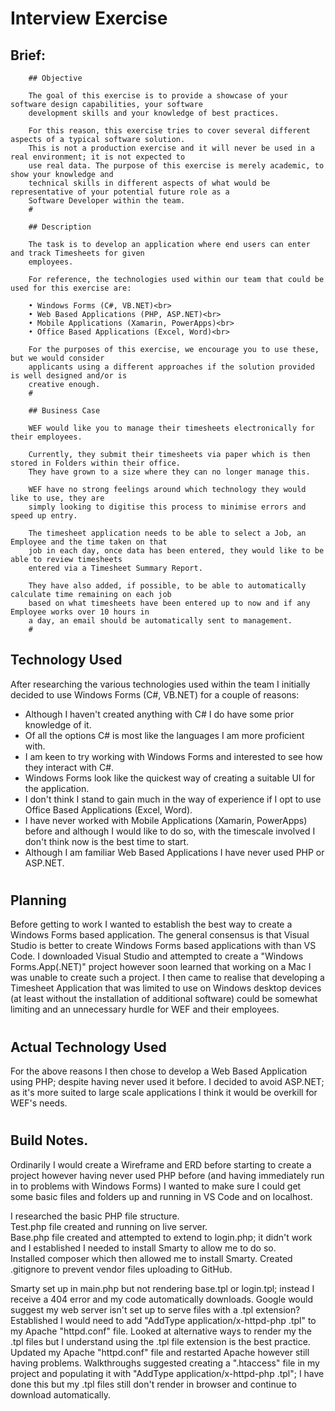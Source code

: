 # Interview Exercise

## Brief:

        ## Objective

        The goal of this exercise is to provide a showcase of your software design capabilities, your software
        development skills and your knowledge of best practices.

        For this reason, this exercise tries to cover several different aspects of a typical software solution.
        This is not a production exercise and it will never be used in a real environment; it is not expected to
        use real data. The purpose of this exercise is merely academic, to show your knowledge and
        technical skills in different aspects of what would be representative of your potential future role as a
        Software Developer within the team.
        #

        ## Description

        The task is to develop an application where end users can enter and track Timesheets for given
        employees.

        For reference, the technologies used within our team that could be used for this exercise are:

        • Windows Forms (C#, VB.NET)<br>
        • Web Based Applications (PHP, ASP.NET)<br>
        • Mobile Applications (Xamarin, PowerApps)<br>
        • Office Based Applications (Excel, Word)<br>

        For the purposes of this exercise, we encourage you to use these, but we would consider
        applicants using a different approaches if the solution provided is well designed and/or is
        creative enough.
        # 

        ## Business Case

        WEF would like you to manage their timesheets electronically for their employees.

        Currently, they submit their timesheets via paper which is then stored in Folders within their office.
        They have grown to a size where they can no longer manage this.

        WEF have no strong feelings around which technology they would like to use, they are
        simply looking to digitise this process to minimise errors and speed up entry.

        The timesheet application needs to be able to select a Job, an Employee and the time taken on that
        job in each day, once data has been entered, they would like to be able to review timesheets
        entered via a Timesheet Summary Report.

        They have also added, if possible, to be able to automatically calculate time remaining on each job
        based on what timesheets have been entered up to now and if any Employee works over 10 hours in
        a day, an email should be automatically sent to management.
        #

## Technology Used

After researching the various technologies used within the team I initially decided to use Windows Forms (C#, VB.NET) for a couple of reasons:

-   Although I haven't created anything with C# I do have some prior knowledge of it.
-   Of all the options C# is most like the languages I am more proficient with.
-   I am keen to try working with Windows Forms and interested to see how they interact with C#.
-   Windows Forms look like the quickest way of creating a suitable UI for the application.
-   I don't think I stand to gain much in the way of experience if I opt to use Office Based Applications (Excel, Word).
-   I have never worked with Mobile Applications (Xamarin, PowerApps) before and although I would like to do so, with the timescale involved I don't think now is the best time to start.
-   Although I am familiar Web Based Applications I have never used PHP or ASP.NET.
#

## Planning

Before getting to work I wanted to establish the best way to create a Windows Forms based application. The general consensus is that Visual Studio is better to create Windows Forms based applications with than VS Code. I downloaded Visual Studio and attempted to create a "Windows Forms.App(.NET)" project however soon learned that working on a Mac I was unable to create such a project. I then came to realise that developing a Timesheet Application that was limited to use on Windows desktop devices (at least without the installation of additional software) could be somewhat limiting and an unnecessary hurdle for WEF and their employees. 
#

## Actual Technology Used

For the above reasons I then chose to develop a Web Based Application using PHP; despite having never used it before. I decided to avoid ASP.NET; as it's more suited to large scale applications I think it would be overkill for WEF's needs.
#

## Build Notes.

Ordinarily I would create a Wireframe and ERD before starting to create a project however having never used PHP before (and having immediately run in to problems with Windows Forms) I wanted to make sure I could get some basic files and folders up and running in VS Code and on localhost.

I researched the basic PHP file structure.<br>
Test.php file created and running on live server.<br>
Base.php file created and attempted to extend to login.php; it didn't work and I established I needed to install Smarty to allow me to do so.<br>
Installed composer which then allowed me to install Smarty. Created .gitignore to prevent vendor files uploading to GitHub.<br>

Smarty set up in main.php but not rendering base.tpl or login.tpl; instead I receive a 404 error and my code automatically downloads.
Google would suggest my web server isn't set up to serve files with a .tpl extension? Established I would need to add "AddType application/x-httpd-php .tpl" to my Apache "httpd.conf" file. Looked at alternative ways to render my the .tpl files but I understand using the .tpl file extension is the best practice. Updated my Apache "httpd.conf" file and restarted Apache however still having problems. Walkthroughs suggested creating a ".htaccess" file in my project and populating it with "AddType application/x-httpd-php .tpl"; I have done this but my .tpl files still don't render in browser and continue to download automatically.<br>





